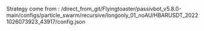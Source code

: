 Strategy come from : /direct_from_git/Flyingtoaster/passivbot_v5.8.0-main/configs/particle_swarm/recursive/longonly_01_noAU/HBARUSDT_20221026073923_43917/config.json